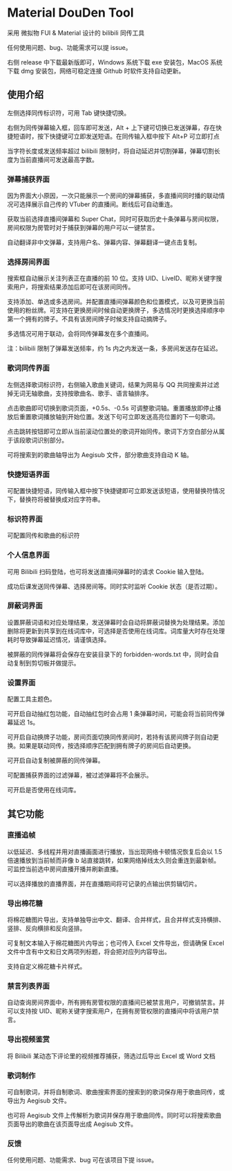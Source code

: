 # Material DouDen Tool

采用 微拟物 FUI & Material 设计的 bilibili 同传工具

任何使用问题、bug、功能需求可以提 issue。

右侧 release 中下载最新版即可，Windows 系统下载 exe 安装包，MacOS 系统下载 dmg 安装包，网络可稳定连接 Github 时软件支持自动更新。

## 使用介绍

左侧选择同传标识符，可用 Tab 键快捷切换。

右侧为同传弹幕输入框，回车即可发送，Alt + 上下键可切换已发送弹幕，存在快捷短语时，按下快捷键可立即发送短语。在同传输入框中按下 Alt+P 可立即打点

当字符长度或发送频率超过 bilibili 限制时，将自动延迟并切割弹幕，弹幕切割长度为当前直播间可发送最高字数。

### 弹幕捕获界面

因为界面大小原因，一次只能展示一个房间的弹幕捕获，多直播间同时播的联动情况可选择展示自己传的 VTuber 的直播间。断线后可自动重连。

获取当前选择直播间弹幕和 Super Chat，同时可获取历史十条弹幕与房间权限，房间权限为房管时对于捕获到弹幕的用户可以一键禁言。

自动翻译非中文弹幕，支持用户名、弹幕内容、弹幕翻译一键点击复制。

### 选择房间界面

搜索框自动展示关注列表正在直播的前 10 位。支持 UID、LiveID、昵称关键字搜索用户，将搜索结果添加后即可在该房间同传。

支持添加、单选或多选房间。并配置直播间弹幕颜色和位置模式，以及可更换当前使用的粉丝牌。可支持在更换房间时候自动更换牌子，多选情况时更换选择顺序中第一个拥有的牌子。不具有该房间牌子时候支持自动摘牌子。

多选情况可用于联动，会将同传弹幕发在多个直播间。

注：bilibili 限制了弹幕发送频率，约 1s 内之内发送一条，多房间发送存在延迟。

### 歌词同传界面

左侧选择歌词标识符，右侧输入歌曲关键词，结果为网易与 QQ 共同搜索并过滤掉无词无轴歌曲，支持按歌曲名、歌手、语言轴排序。

点击歌曲即可切换到歌词页面，+0.5s、-0.5s 可调整歌词轴。重置播放即停止播放后重置歌词播放轴到开始位置。发送下句可立即发送高亮位置的下一句歌词。

点击跳转按钮即可立即从当前滚动位置处的歌词开始同传。歌词下方空白部分从属于该段歌词识别部分。

可将搜索到的歌曲轴导出为 Aegisub 文件，部分歌曲支持自动 K 轴。

### 快捷短语界面

可配置快捷短语，同传输入框中按下快捷键即可立即发送该短语，使用替换符情况下，替换符将被替换成对应字符串。

### 标识符界面

可配置同传和歌曲的标识符

### 个人信息界面

可用 Bilibili 扫码登陆，也可将发送直播间弹幕时的请求 Cookie 输入登陆。

成功后课发送同传弹幕、选择房间等。同时实时监听 Cookie 状态（是否过期）。

### 屏蔽词界面

设置屏蔽词语和对应处理结果，发送弹幕时会自动将屏蔽词替换为处理结果。添加删除将更新到共享到在线词库中，可选择是否使用在线词库。词库量大时存在处理耗时导致弹幕延迟情况，请谨慎选择。

被屏蔽的同传弹幕将会保存在安装目录下的 forbidden-words.txt 中，同时会自动复制到剪切板并做提示。

### 设置界面

配置工具主题色。

可开启自动抽红包功能，自动抽红包时会占用 1 条弹幕时间，可能会将当前同传弹幕延迟 1s。

可开启自动换牌子功能，房间页面切换同传房间时，若持有该房间牌子则自动更换。如果是联动同传，按选择顺序匹配到拥有牌子的房间后自动更换。

可开启自动复制被屏蔽的同传弹幕。

可配置捕获界面的过滤弹幕，被过滤弹幕将不会展示。

可开启是否使用在线词库。

## 其它功能

### 直播追帧

以低延迟、多线程并用对直播画面进行播放，当出现网络卡顿情况恢复后会以 1.5 倍速播放到当前帧而非像 b 站直接跳转，如果网络掉线太久则会重连到最新帧。可监控当前选中房间直播开播并刷新直播。

可以选择播放的直播界面，并在直播期间将可记录的点输出供剪辑切片。

### 导出棉花糖

将棉花糖图片导出，支持单独导出中文、翻译、合并样式，且合并样式支持横排、竖排、反向横排和反向竖排。

可复制文本输入于棉花糖图片内导出；也可传入 Excel 文件导出，但请确保 Excel 文件中含有中文和日文两项列标题，将会把对应列内容导出。

支持自定义棉花糖卡片样式。

### 禁言列表界面

自动查询房间界面中，所有拥有房管权限的直播间已被禁言用户，可撤销禁言。并可以支持按 UID、昵称关键字搜索用户，在拥有房管权限的直播间中将该用户禁言。

### 导出视频鉴赏

将 Bilibili 某动态下评论里的视频推荐捕获，筛选过后导出 Excel 或 Word 文档

### 歌词制作

可自制歌词，并将自制歌词、歌曲搜索界面的搜索到的歌词保存用于歌曲同传，或导出为 Aegisub 文件。

也可将 Aegisub 文件上传解析为歌词并保存用于歌曲同传。同时可以将搜索歌曲页面导出的歌曲在该页面导出成 Aegisub 文件。

### 反馈

任何使用问题、功能需求、bug 可在该项目下提 issue。
